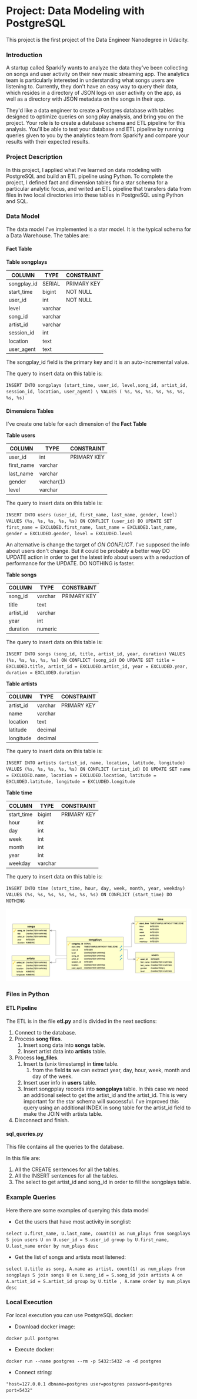 # Project: Data Modeling with PostgreSQL

This project is the first project of the Data Engineer Nanodegree in Udacity.

### Introduction

A startup called Sparkify wants to analyze the data they've been collecting on songs and user activity on their new
music streaming app. The analytics team is particularly interested in understanding what songs users are listening
to. Currently, they don't have an easy way to query their data, which resides in a directory of JSON logs on user
activity on the app, as well as a directory with JSON metadata on the songs in their app.

They'd like a data engineer to create a Postgres database with tables designed to optimize queries on song play
analysis, and bring you on the project. Your role is to create a database schema and ETL pipeline for this analysis.
You'll be able to test your database and ETL pipeline by running queries given to you by the analytics team from
Sparkify and compare your results with their expected results.

### Project Description

In this project, I applied what I've learned on data modeling with PostgreSQL and build an ETL pipeline using Python. To complete the project, I defined fact and dimension tables for a star schema for a particular analytic focus, and writed an ETL pipeline that transfers data from files in two local directories into these tables in PostgreSQL using Python and SQL.

### Data Model

The data model I've implemented is a star model. It is the typical schema for a Data Warehouse. The tables are:

#### Fact Table

**Table songplays**

| COLUMN      | TYPE    | CONSTRAINT  |
| ----------- | ------- | ----------- |
| songplay_id | SERIAL  | PRIMARY KEY |
| start_time  | bigint  | NOT NULL    |
| user_id     | int     | NOT NULL    |
| level       | varchar |             |
| song_id     | varchar |             |
| artist_id   | varchar |             |
| session_id  | int     |             |
| location    | text    |             |
| user_agent  | text    |             |

The songplay_id field is the primary key and it is an auto-incremental value.

The query to insert data on this table is:

`INSERT INTO songplays (start_time, user_id, level,song_id, artist_id, session_id, location, user_agent) \ VALUES ( %s, %s, %s, %s, %s, %s, %s, %s)`

#### Dimensions Tables

I've create one table for each dimension of the **Fact Table**

**Table users**

| COLUMN     | TYPE       | CONSTRAINT  |
| ---------- | ---------- | ----------- |
| user_id    | int        | PRIMARY KEY |
| first_name | varchar    |             |
| last_name  | varchar    |             |
| gender     | varchar(1) |             |
| level      | varchar    |             |

The query to insert data on this table is:

`INSERT INTO users (user_id, first_name, last_name, gender, level) VALUES (%s, %s, %s, %s, %s) ON CONFLICT (user_id) DO UPDATE SET first_name = EXCLUDED.first_name, last_name = EXCLUDED.last_name, gender = EXCLUDED.gender, level = EXCLUDED.level`

An alternative is change the target of _ON CONFLICT_. I've supposed the info about users don't change. But it
could be probably a better way DO UPDATE action in order to get the latest info about users with a reduction of
performance for the UPDATE. DO NOTHING is faster.

**Table songs**

| COLUMN    | TYPE    | CONSTRAINT  |
| --------- | ------- | ----------- |
| song_id   | varchar | PRIMARY KEY |
| title     | text    |             |
| artist_id | varchar |             |
| year      | int     |             |
| duration  | numeric |             |

The query to insert data on this table is:

`INSERT INTO songs (song_id, title, artist_id, year, duration) VALUES (%s, %s, %s, %s, %s) ON CONFLICT (song_id) DO UPDATE SET title = EXCLUDED.title, artist_id = EXCLUDED.artist_id, year = EXCLUDED.year, duration = EXCLUDED.duration `

**Table artists**

| COLUMN    | TYPE    | CONSTRAINT  |
| --------- | ------- | ----------- |
| artist_id | varchar | PRIMARY KEY |
| name      | varchar |             |
| location  | text    |             |
| latitude  | decimal |             |
| longitude | decimal |             |

The query to insert data on this table is:

`INSERT INTO artists (artist_id, name, location, latitude, longitude) VALUES (%s, %s, %s, %s, %s) ON CONFLICT (artist_id) DO UPDATE SET name = EXCLUDED.name, location = EXCLUDED.location, latitude = EXCLUDED.latitude, longitude = EXCLUDED.longitude`

**Table time**

| COLUMN     | TYPE    | CONSTRAINT  |
| ---------- | ------- | ----------- |
| start_time | bigint  | PRIMARY KEY |
| hour       | int     |             |
| day        | int     |             |
| week       | int     |             |
| month      | int     |             |
| year       | int     |             |
| weekday    | varchar |             |

The query to insert data on this table is:

`INSERT INTO time (start_time, hour, day, week, month, year, weekday) VALUES (%s, %s, %s, %s, %s, %s, %s) ON CONFLICT (start_time) DO NOTHING`

![Data Model Schema](data-model-schema.png)

### Files in Python

#### ETL Pipeline

The ETL is in the file **etl.py** and is divided in the next sections:

1. Connect to the database.
2. Process **song files**.
   1. Insert song data into **songs** table.
   2. Insert artist data into **artists** table.
3. Process **log_files**.
   1. Insert ts (unix timestamp) in **time** table.
      1. from the field **ts** we can extract year, day, hour, week, month and day of the week.
   2. Insert user info in **users** table.
   3. Insert songpplay records into **songplays** table. In this case we need an additional select to get the
      artist_id and the artist_id. This is very important for the star schema will successful. I've improved this
      query using an additional INDEX in song table for the artist_id field to make the JOIN with artists table.
4. Disconnect and finish.

#### sql_queries.py

This file contains all the queries to the database.

In this file are:

1.  All the CREATE sentences for all the tables.
2.  All the INSERT sentences for all the tables.
3.  The select to get artist_id and song_id in order to fill the songplays table.

### Example Queries

Here there are some examples of querying this data model

- Get the users that have most activity in songlist:

`select U.first_name, U.last_name, count(1) as num_plays from songplays S join users U on U.user_id = S.user_id group by U.first_name, U.last_name order by num_plays desc`

- Get the list of songs and artists most listened:

`select U.title as song, A.name as artist, count(1) as num_plays from songplays S join songs U on U.song_id = S.song_id join artists A on A.artist_id = S.artist_id group by U.title , A.name order by num_plays desc`

### Local Execution

For local execution you can use PostgreSQL docker:

- Download docker image:

`docker pull postgres`

- Execute docker:

`docker run --name postgres --rm -p 5432:5432 -e -d postgres`

- Connect string:

`"host=127.0.0.1 dbname=postgres user=postgres password=postgres port=5432" `
